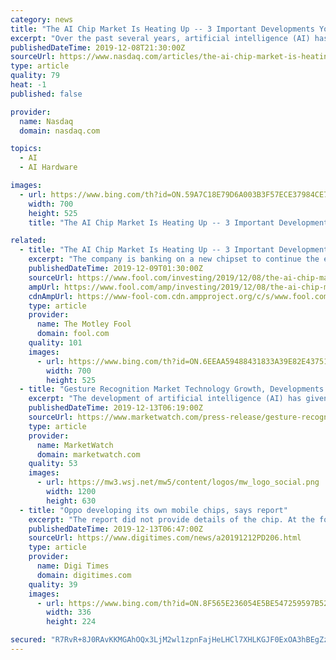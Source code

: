 ```yaml
---
category: news
title: "The AI Chip Market Is Heating Up -- 3 Important Developments You May Have Missed"
excerpt: "Over the past several years, artificial intelligence (AI) has quietly become part of our daily lives. The smart replies generated by your email or smartphone, the tagging of photos on social media, product recommendations on e-commerce sites, the directions provided by mapping apps, and the music and video recommendations on streaming services ..."
publishedDateTime: 2019-12-08T21:30:00Z
sourceUrl: https://www.nasdaq.com/articles/the-ai-chip-market-is-heating-up-3-important-developments-you-may-have-missed-2019-12-08
type: article
quality: 79
heat: -1
published: false

provider:
  name: Nasdaq
  domain: nasdaq.com

topics:
  - AI
  - AI Hardware

images:
  - url: https://www.bing.com/th?id=ON.59A7C18E79D6A003B3F57ECE37984CE7
    width: 700
    height: 525
    title: "The AI Chip Market Is Heating Up -- 3 Important Developments You May Have Missed"

related:
  - title: "The AI Chip Market Is Heating Up -- 3 Important Developments You May Have Missed"
    excerpt: "The company is banking on a new chipset to continue the expansion of its Azure cloud operations with the development of a cutting-edge new processor -- the Colossus intelligent processing unit (IPU) -- in collaboration with British start-up Graphcore. The chips were developed from the ground up with an eye toward AI-centric tasks like facial ..."
    publishedDateTime: 2019-12-09T01:30:00Z
    sourceUrl: https://www.fool.com/investing/2019/12/08/the-ai-chip-market-is-heating-up-3-important-devel.aspx
    ampUrl: https://www.fool.com/amp/investing/2019/12/08/the-ai-chip-market-is-heating-up-3-important-devel.aspx
    cdnAmpUrl: https://www-fool-com.cdn.ampproject.org/c/s/www.fool.com/amp/investing/2019/12/08/the-ai-chip-market-is-heating-up-3-important-devel.aspx
    type: article
    provider:
      name: The Motley Fool
      domain: fool.com
    quality: 101
    images:
      - url: https://www.bing.com/th?id=ON.6EEAA59488431833A39E82E437510FE7
        width: 700
        height: 525
  - title: "Gesture Recognition Market Technology Growth, Developments and Scope 2019"
    excerpt: "The development of artificial intelligence (AI) has given rise to the gesture of recognition-based devices. Douwe Egberts has come up with an innovative machine, which was placed at the Tambo International Airport, to detect travelers who yawned or looked sleepy and dispense free cups of coffee. The company was able to take benefit of face ..."
    publishedDateTime: 2019-12-13T06:19:00Z
    sourceUrl: https://www.marketwatch.com/press-release/gesture-recognition-market-technology-growth-developments-and-scope-2019-2019-12-13
    type: article
    provider:
      name: MarketWatch
      domain: marketwatch.com
    quality: 53
    images:
      - url: https://mw3.wsj.net/mw5/content/logos/mw_logo_social.png
        width: 1200
        height: 630
  - title: "Oppo developing its own mobile chips, says report"
    excerpt: "The report did not provide details of the chip. At the forum, which was held to mark the completion of Oppo's new office ... the company's future R&D push will be also eyeing the development of emerging technologies including 5G/6G, AI, AR and big data, Chen was quoted as saying. Liu, who also serves as dean of Oppo's research institute ..."
    publishedDateTime: 2019-12-13T06:47:00Z
    sourceUrl: https://www.digitimes.com/news/a20191212PD206.html
    type: article
    provider:
      name: Digi Times
      domain: digitimes.com
    quality: 39
    images:
      - url: https://www.bing.com/th?id=ON.8F565E236054E5BE547259597B52A997
        width: 336
        height: 224

secured: "R7RvR+8J0RAvKKMGAhOQx3LjM2wl1zpnFajHeLHCl7XHLKGJF0ExOA3hBEgZzAQ5WfFpJfiLRFlvCRJhE6YfzZkIw9X7wHl22IKIVL0tH6UvEy6KWdF+Culv0p/hmeoL4N+uwDwjwYb0S80Rr6xptiQ6gYplQm4+n6/mdKnFUhUm7yu6cVfUl8pyCeP1yJArQtgAURVRtBG2Pq2tIjbP8r/hrHP0SMrxlrBMnBtd53Fni4ozeY5Mfr49lNJUQahCC9yyrAgQOCgGQjdpyhST8w==;0c3ecLLdP/d3Y6ldsamDqQ=="
---
```


